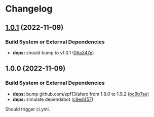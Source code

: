 # Changelog

## [1.0.1](https://github.com/davidhsingyuchen/test/compare/v1.0.0...v1.0.1) (2022-11-09)


### Build System or External Dependencies

* **deps:** should bump to v1.0.1 ([06a347e](https://github.com/davidhsingyuchen/test/commit/06a347ee340d390edaae5dc1d56e54f489aa26ff))

## 1.0.0 (2022-11-09)


### Build System or External Dependencies

* **deps:** bump github.com/spf13/afero from 1.9.0 to 1.9.2 ([bc9b7ae](https://github.com/davidhsingyuchen/test/commit/bc9b7ae01e61465765e3df12fefcdd63ae33b9f0))
* **deps:** simulate dependabot ([c9ed457](https://github.com/davidhsingyuchen/test/commit/c9ed457f5b9de1c013866b5743ef6c7704a04404))

Should trigger ci.yml.
